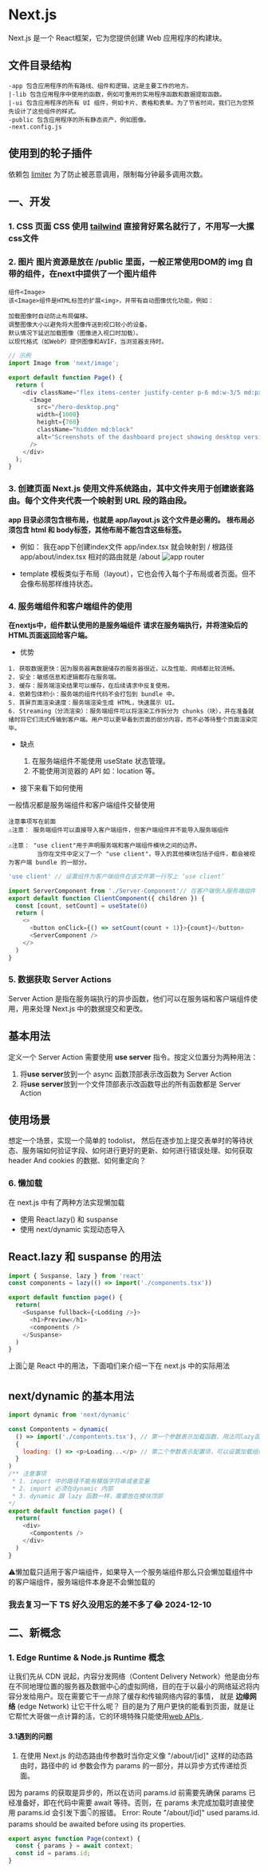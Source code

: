 # Next.js 
Next.js 是一个 React框架，它为您提供创建 Web 应用程序的构建块。

## 文件目录结构
```text
-app 包含应用程序的所有路线、组件和逻辑，这是主要工作的地方。
|-lib 包含应用程序中使用的函数，例如可重用的实用程序函数和数据提取函数。
|-ui 包含应用程序的所有 UI 组件，例如卡片、表格和表单。为了节省时间，我们已为您预先设计了这些组件的样式。
-public 包含应用程序的所有静态资产，例如图像。
-next.config.js 
```

## 使用到的轮子插件
依赖包 [limiter](https://www.npmjs.com/package/limiter)  为了防止被恶意调用，限制每分钟最多调用次数。


## 一、开发
### 1. **CSS** 页面 CSS 使用 [tailwind](https://tailwindcss.com/) 直接背好累名就行了，不用写一大摞css文件
### 2. **图片**  图片资源是放在 /public 里面，一般正常使用DOM的 img 自带的组件，在next中提供了一个图片组件
```text
组件<Image>​
该<Image>组件是HTML标签的扩展<img>，并带有自动图像优化功能，例如：

加载图像时自动防止布局偏移。
调整图像大小以避免将大图像传送到视口较小的设备。
默认情况下延迟加载图像（图像进入视口时加载）。
以现代格式（如WebP）提供图像和AVIF，当浏览器支持时。
```
```js
// 示例 
import Image from 'next/image';

export default function Page() {
  return (
    <div className="flex items-center justify-center p-6 md:w-3/5 md:px-28 md:py-12">
      <Image
        src="/hero-desktop.png"
        width={1000}
        height={760}
        className="hidden md:block"
        alt="Screenshots of the dashboard project showing desktop version"
      />
    </div>
  );
}
```

### 3. **创建页面**  Next.js 使用文件系统路由，其中​​文件夹用于创建嵌套路由。每个文件夹代表一个映射到 URL 段的路由段。

 **app 目录必须包含根布局，也就是 app/layout.js 这个文件是必需的。**
 **根布局必须包含 html 和 body标签，其他布局不能包含这些标签。**

 - 例如： 我在app下创建index文件 app/index.tsx  就会映射到 / 根路径
      app/about/index.tsx   相对的路由就是 /about 
![app router](</images/截屏2024-10-31 10.59.12.png>)

 - template 模板类似于布局（layout），它也会传入每个子布局或者页面。但不会像布局那样维持状态。

### 4. **服务端组件和客户端组件的使用**
  **在nextjs中，组件默认使用的是服务端组件**   **请求在服务端执行，并将渲染后的HTML页面返回给客户端。**
  -  优势

    1. 获取数据更快：因为服务器离数据储存的服务器很近，以及性能、网络都比较流畅。
    2. 安全：敏感信息和逻辑都存在服务端。
    3. 缓存：服务端渲染结果可以缓存，在后续请求中反复使用。
    4. 依赖包体积小：服务端的组件代码不会打包到 bundle 中。
    5. 首屏页面渲染速度：服务端渲染生成 HTML，快速展示 UI。
    6. Streaming（分流渲染）：服务端组件可以将渲染工作拆分为 chunks（块），并在准备就绪时将它们流式传输到客户端。用户可以更早看到页面的部分内容，而不必等待整个页面渲染完毕。


  - 缺点

    1. 在服务端组件不能使用 useState 状态管理。
    2. 不能使用浏览器的 API 如：location 等。

  - 接下来看下如何使用

   一般情况都是服务端组件和客户端组件交替使用

```text
注意事项写在前面
⚠️注意： 服务端组件可以直接导入客户端组件，但客户端组件并不能导入服务端组件

⚠️注意： "use client"用于声明服务端和客户端组件模块之间的边界。
        当你在文件中定义了一个 "use client"，导入的其他模块包括子组件，都会被视为客户端 bundle 的一部分。
```

```js
'use client' // 设置组件为客户端组件在该文件第一行写上 ‘use client’

import ServerComponent from './Server-Component'// 在客户端倒入服务端组件 这是万万不可以的。原因看开头注意事项
export default function ClientComponent({ children }) {
  const [count, setCount] = useState(0)
  return (
    <>
      <button onClick={() => setCount(count + 1)}>{count}</button>
      <ServerComponent />
    </>
  )
}

```

### 5. 数据获取 Server Actions

Server Action 是指在服务端执行的异步函数，他们可以在服务端和客户端组件使用，用来处理 Next.js 中的数据提交和更改。


基本用法
---
定义一个 Server Action 需要使用 **use server** 指令。按定义位置分为两种用法：
1. 将**use server**放到一个 async 函数顶部表示改函数为 Server Action
2. 将**use server**放到一个文件顶部表示改函数导出的所有函数都是 Server Action

使用场景
---

想定一个场景，实现一个简单的 todolist， 然后在逐步加上提交表单时的等待状态、服务端如何验证字段、如何进行更好的更新、如何进行错误处理、如何获取 header And cookies 的数据、如何重定向？



### 6. 懒加载
  在 next.js 中有了两种方法实现懒加载
  - 使用 React.lazy() 和 suspanse 
  - 使用 next/dynamic 实现动态导入

React.lazy 和 suspanse 的用法
---
```js
import { Suspanse, lazy } from 'react'
const components = lazy(() => import('./components.tsx'))

export default function page() {
  return(
    <Suspanse fullback={<Lodding />}>
      <h1>Preview</h1>
      <components />
    </Suspanse>
  )
}
```
上面👆是 React 中的用法，下面咱们来介绍一下在 next.js 中的实际用法

next/dynamic 的基本用法
-----
```js
import dynamic from 'next/dynamic'

const Compontents = dynamic(
  () => import('./compontents.tsx'), // 第一个参数表示加载函数，用法同lazy函数
  {
    loading: () => <p>Loading...</p> // 第二个参数表示配置项，可以设置加载组件， 如同suspanse中的fullback
  }
)
/** 注意事项
 * 1. import 中的路径不能有模版字符串或者变量
 * 2. import 必须在dynamic 内部
 * 3. dynamic 跟 lazy 函数一样，需要放在模块顶部
*/
export default function page() {
  return(
    <div>
      <Compontents />
    </div>
  )
}
```
⚠️懒加载只适用于客户端组件，如果导入一个服务端组件那么只会懒加载组件中的客户端组件，服务端组件本身是不会懒加载的



### 我去复习一下 TS 好久没用忘的差不多了😂 2024-12-10







## 二、新概念



### 1. Edge Runtime & Node.js Runtime 概念

让我们先从 CDN 说起，内容分发网络（Content Delivery Network）他是由分布在不同地理位置的服务器及数据中心的虚拟网络，目的在于以最小的网络延迟将内容分发给用户。现在需要它干一点除了缓存和传输网络内容的事情， 就是 **边缘网络** (edge Network)
让它干什么呢？ 目的是为了用户更快的能看到页面，就是让它帮忙大哥做一点计算的活，它的环境特殊只能使用[web APIs ](https://nextjs.org/docs/app/api-reference/edge).





#### 3.1遇到的问题 
 1. 在使用 Next.js 的动态路由传参数时当你定义像 "/about/[id]" 这样的动态路由时，路径中的 id 参数会作为 params 的一部分，并以异步方式传递给页面。

 因为 params 的获取是异步的，所以在访问 params.id 前需要先确保 params 已经准备好，即在代码中需要 await 等待。否则，在 params 未完成加载时直接使用 params.id 会引发下面👇的报错。
 Error: Route "/about/[id]" used params.id. params should be awaited before using its properties. 
```js
export async function Page(context) {
  const { params } = await context;
  const id = params.id;
}

```